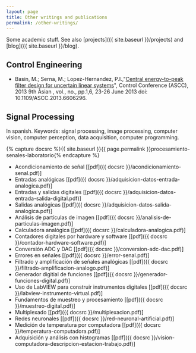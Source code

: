 ```yaml
---
layout: page
title: Other writings and publications
permalink: /other-writings/
---
```


Some academic stuff. See also [projects]({{ site.baseurl }}/projects) and [blog]({{ site.baseurl }}/blog).

## Control Engineering

- Basin, M.; Serna, M.; Lopez-Hernandez, P.I.,"[Central energy-to-peak filter design for uncertain linear systems](http://ieeexplore.ieee.org/stamp/stamp.jsp?tp=&arnumber=6606296&isnumber=6605987 "Central energy-to-peak filter design for uncertain linear systems")", Control Conference (ASCC), 2013 9th Asian , vol., no., pp.1,6, 23-26 June 2013 doi: 10.1109/ASCC.2013.6606296.

## Signal Processing

In spanish. Keywords: signal processing, image processing, computer vision, computer perception, data acquisition, computer programming.

{% capture docsrc %}{{ site.baseurl }}{{ page.permalink }}procesamiento-senales-laboratorio{% endcapture %}

- Acondicionamiento de señal [[pdf]({{ docsrc }}/acondicionamiento-senal.pdf)]
- Entradas analógicas [[pdf]({{ docsrc }}/adquisicion-datos-entrada-analogica.pdf)]
- Entradas y salidas digitales [[pdf]({{ docsrc }}/adquisicion-datos-entrada-salida-digital.pdf)]
- Salidas analógicas [[pdf]({{ docsrc }}/adquisicion-datos-salida-analogica.pdf)]
- Análisis de partículas de imagen [[pdf]({{ docsrc }}/analisis-de-particulas-imagen.pdf)]
- Calculadora analógica [[pdf]({{ docsrc }}/calculadora-analogica.pdf)]
- Contadores digitales por hardware y software [[pdf]({{ docsrc }}/contador-hardware-software.pdf)]
- Conversión ADC y DAC [[pdf]({{ docsrc }}/conversion-adc-dac.pdf)]
- Errores en señales [[pdf]({{ docsrc }}/error-senal.pdf)]
- Filtrado y amplificación de señales analógicas [[pdf]({{ docsrc }}/filtrado-amplificacion-analogo.pdf)]
- Generador digitial de funciones [[pdf]({{ docsrc }}/generador-funciones-digital.pdf)]
- Uso de LabVIEW para construir instrumentos digitales [[pdf]({{ docsrc }}/labview-instrumento-virtual.pdf)]
- Fundamentos de muestreo y procesamiento [[pdf]({{ docsrc }}/muestreo-digital.pdf)]
- Multiplexado [[pdf]({{ docsrc }}/multiplexacion.pdf)]
- Redes neuronales [[pdf]({{ docsrc }}/red-neuronal-artificial.pdf)]
- Medición de temperatura por computadora [[pdf]({{ docsrc }}/temperatura-computadora.pdf)]
- Adquisición y análisis con histogramas [[pdf]({{ docsrc }}/vision-computadora-descripcion-estacion-trabajo.pdf)]
